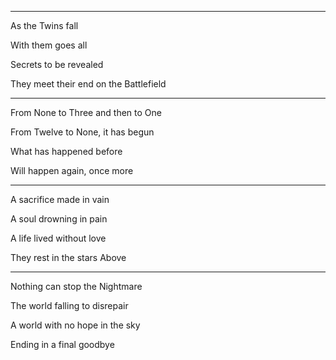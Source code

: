 --------------------------------------------------------------------------------

As the Twins fall

With them goes all

Secrets to be revealed

They meet their end on the Battlefield

--------------------------------------------------------------------------------

From None to Three and then to One

From Twelve to None, it has begun

What has happened before

Will happen again, once more

--------------------------------------------------------------------------------

A sacrifice made in vain

A soul drowning in pain

A life lived without love

They rest in the stars Above

--------------------------------------------------------------------------------

Nothing can stop the Nightmare

The world falling to disrepair

A world with no hope in the sky

Ending in a final goodbye
